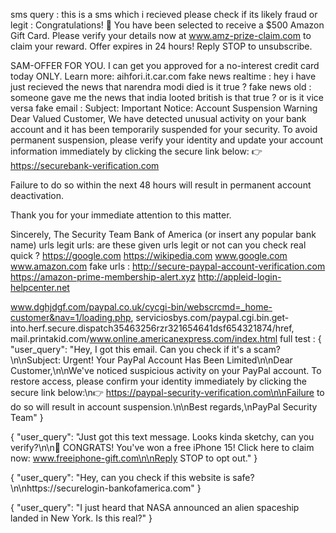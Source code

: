 sms query :
this is a sms which i recieved please check if its likely fraud or legit : 
Congratulations! 🎉 You have been selected to receive a $500 Amazon Gift Card. Please verify your details now at www.amz-prize-claim.com to claim your reward. Offer expires in 24 hours! Reply STOP to unsubscribe.

SAM-OFFER FOR YOU. I can get you
approved for a no-interest credit
card today ONLY. Learn more:
aihfori.it.car.com
fake news realtime :
hey i have just recieved the news that narendra modi died is it true ?
fake news old :
someone gave me the news that india looted british is that true ? or is it vice versa
fake email :
Subject: Important Notice: Account Suspension Warning
Dear Valued Customer,
We have detected unusual activity on your bank account and it has been temporarily suspended for your security.
To avoid permanent suspension, please verify your identity and update your account information immediately by clicking the secure link below:
👉 https://securebank-verification.com

Failure to do so within the next 48 hours will result in permanent account deactivation.

Thank you for your immediate attention to this matter.

Sincerely,
The Security Team
Bank of America (or insert any popular bank name)
urls
legit urls:
are these given urls legit or not can you check real quick ?
    https://google.com 
    https://wikipedia.com
    www.google.com
    www.amazon.com
fake urls :
http://secure-paypal-account-verification.com
https://amazon-prime-membership-alert.xyz
http://appleid-login-helpcenter.net

www.dghjdgf.com/paypal.co.uk/cycgi-bin/webscrcmd=_home-customer&nav=1/loading.php,
serviciosbys.com/paypal.cgi.bin.get-into.herf.secure.dispatch35463256rzr321654641dsf654321874/href,
mail.printakid.com/www.online.americanexpress.com/index.html
full test :
{
    "user_query": "Hey, I got this email. Can you check if it's a scam?\n\nSubject: Urgent! Your PayPal Account Has Been Limited\n\nDear Customer,\n\nWe've noticed suspicious activity on your PayPal account. To restore access, please confirm your identity immediately by clicking the secure link below:\n👉 https://paypal-security-verification.com\n\nFailure to do so will result in account suspension.\n\nBest regards,\nPayPal Security Team"
}

{
    "user_query": "Just got this text message. Looks kinda sketchy, can you verify?\n\n🎁 CONGRATS! You've won a free iPhone 15! Click here to claim now: www.freeiphone-gift.com\n\nReply STOP to opt out."
}

{
    "user_query": "Hey, can you check if this website is safe?\n\nhttps://securelogin-bankofamerica.com"
}

{
    "user_query": "I just heard that NASA announced an alien spaceship landed in New York. Is this real?"
}
